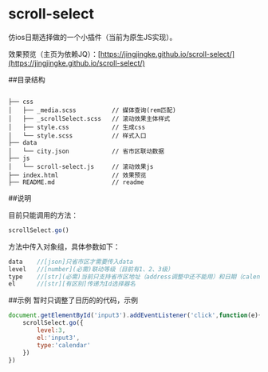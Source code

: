 # scroll-select

仿ios日期选择做的一个小插件（当前为原生JS实现）。

效果预览（主页为依赖JQ）：[https://jingjingke.github.io/scroll-select/](https://jingjingke.github.io/scroll-select/)


##目录结构

```pre

├── css
│   ├── _media.scss          // 媒体查询(rem匹配)
│   ├── _scrollSelect.scss   // 滚动效果主体样式
│   ├── style.css            // 生成css
│   └── style.scss           // 样式入口
├── data
│   └── city.json            // 省市区联动数据
├── js
│   └── scroll-select.js     // 滚动效果js
├── index.html               // 效果预览
├── README.md                // readme

```

##说明

目前只能调用的方法：
```js
scrollSelect.go()
```
方法中传入对象组，具体参数如下：
```js
data	//[json]只省市区才需要传入data
level   //[number](必需)联动等级（目前有1、2、3级）
type    //[str](必需)当前只支持省市区地址（address调整中还不能用）和日期（calendar）
el      //[str][有区别]传递为Id选择器名
```


##示例
暂时只调整了日历的的代码，示例
```js
document.getElementById('input3').addEventListener('click',function(e){
    scrollSelect.go({
        level:3,
        el:'input3',
        type:'calendar'
    })
})
```